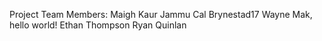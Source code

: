 Project Team Members:
Maigh Kaur Jammu 
Cal Brynestad17 
Wayne Mak, hello world! 
Ethan Thompson
Ryan Quinlan 
